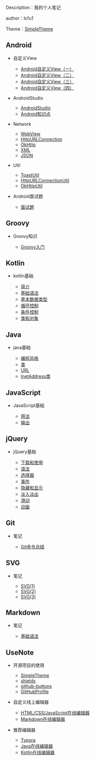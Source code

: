 Description：我的个人笔记

author：lcfu1

Theme：[SimpleTheme](https://github.com/lcfu1/SimpleTheme)

## Android

- 自定义View

  - [Android自定义View（一）](Android/CustomView/CustomView1.md)
  - [Android自定义View（二）](Android/CustomView/CustomView2.md)
  - [Android自定义View（三）](Android/CustomView/CustomView3.md)
  - [Android自定义View（四）](Android/CustomView/CustomView4.md)

- AndroidStudio

  - [AndroidStudio](Android/AndroidStudio.md)
  - [Android知识点](Android/AndroidKnowledge.md)

- Network

  - [WebView](Android/Network/WebView.md)
  - [HttpURLConnection](Android/Network/HttpURLConnection.md)
  - [OkHttp](Android/Network/OkHttp.md)
  - [XML](Android/Network/XML.md)
  - [JSON](Android/Network/JSON.md)

- Util

  - [ToastUtil](Android/Util/ToastUtil.md)
  - [HttpURLConnectionUtil](Android/Util/HttpURLConnectionUtil.md)
  - [OkHttpUtil](Android/Util/OkHttpUtil.md)

- Android面试题

  - [面试题](Android/Interview/interview.md)

## Groovy

- Groovy知识

  - [Groovy入门](Groovy/Groovy.md)
  
## Kotlin

- kotlin基础

  - [简介](Kotlin/Kotlin.md)
  - [基础语法](Kotlin/BasicGrammar.md)
  - [基本数据类型](Kotlin/PrimaryDataType.md)
  - [循环控制](Kotlin/CycleControl.md)
  - [条件控制](Kotlin/ConditionControl.md)
  - [类和对象](Kotlin/class.md)

## Java

- java基础

  - [编程风格](Java/CodingStyle.md)
  - [类](Java/class.md)
  - [URL](Java/URL.md)
  - [InetAddress类](Java/InetAddress.md)

## JavaScript

- JavaScript基础

  - [用法](JavaScript/use.md)
  - [输出](JavaScript/output.md)

## jQuery

- jQuery基础

  - [下载和使用](jQuery/download-and-use.md)
  - [语法](jQuery/syntax.md)
  - [选择器](jQuery/selector.md)
  - [事件](jQuery/event.md)
  - [隐藏和显示](jQuery/HideShow.md)
  - [淡入淡出](jQuery/fade.md)
  - [滑动](jQuery/slide.md)
  - [动画](jQuery/animate.md)

## Git

- 笔记

  - [Git命令总结](Git/git1.md)

## SVG

- 笔记

  - [SVG(1)](SVG/SVG1.md)
  - [SVG(2)](SVG/SVG2.md)
  - [SVG(3)](SVG/SVG3.md)

## Markdown

- 笔记

  - [基础语法](Markdown/markdown.md)

## UseNote

- 开源项目的使用

  - [SimpleTheme](Use/SimpleThemeDescription.md)
  - [shields](Use/shieldsDescription.md)
  - [github-buttons](Use/github-buttonsDescription.md)
  - [GitHubProfile](Use/GitHubProfileDescription.md)

- 自定义线上编辑器

  - [HTML/CSS/JavaScript在线编辑器](Use/HCJDescription.md)
  - [Markdown在线编辑器](Use/MarkdownDescription.md)

- 推荐编辑器

  - [Typora](Use/TyporaDescription.md)
  - [Java在线编辑器](Use/JavaDescription.md)
  - [Kotlin在线编辑器](Use/KotlinDescription.md)

